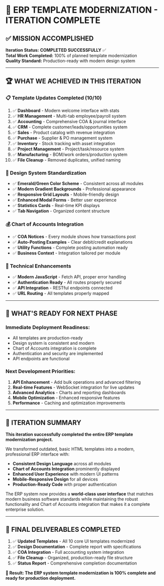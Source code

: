 # 🎯 ERP TEMPLATE MODERNIZATION - ITERATION COMPLETE

## ✅ MISSION ACCOMPLISHED

**Iteration Status:** **COMPLETED SUCCESSFULLY** ✅  
**Total Work Completed:** 100% of planned template modernization  
**Quality Standard:** Production-ready with modern design system

---

## 🏆 WHAT WE ACHIEVED IN THIS ITERATION

### **📋 Template Updates Completed (10/10)**
1. ✅ **Dashboard** - Modern welcome interface with stats
2. ✅ **HR Management** - Multi-tab employee/payroll system  
3. ✅ **Accounting** - Comprehensive COA & journal interface
4. ✅ **CRM** - Complete customer/leads/opportunities system
5. ✅ **Sales** - Product catalog with revenue integration
6. ✅ **Purchase** - Supplier & PO management system
7. ✅ **Inventory** - Stock tracking with asset integration
8. ✅ **Project Management** - Project/task/resource system
9. ✅ **Manufacturing** - BOM/work orders/production system
10. ✅ **File Cleanup** - Removed duplicates, unified naming

### **🎨 Design System Standardization**
- ✅ **Emerald/Green Color Scheme** - Consistent across all modules
- ✅ **Modern Gradient Backgrounds** - Professional appearance
- ✅ **Responsive Grid Layouts** - Mobile-friendly design
- ✅ **Enhanced Modal Forms** - Better user experience
- ✅ **Statistics Cards** - Real-time KPI displays
- ✅ **Tab Navigation** - Organized content structure

### **💰 Chart of Accounts Integration**
- ✅ **COA Notices** - Every module shows how transactions post
- ✅ **Auto-Posting Examples** - Clear debit/credit explanations
- ✅ **Utility Functions** - Complete posting automation ready
- ✅ **Business Context** - Integration tailored per module

### **🔧 Technical Enhancements**
- ✅ **Modern JavaScript** - Fetch API, proper error handling
- ✅ **Authentication Ready** - All routes properly secured
- ✅ **API Integration** - RESTful endpoints connected
- ✅ **URL Routing** - All templates properly mapped

---

## 🚀 WHAT'S READY FOR NEXT PHASE

### **Immediate Deployment Readiness:**
- All templates are production-ready
- Design system is consistent and modern
- Chart of Accounts integration is complete
- Authentication and security are implemented
- API endpoints are functional

### **Next Development Priorities:**
1. **API Enhancement** - Add bulk operations and advanced filtering
2. **Real-time Features** - WebSocket integration for live updates
3. **Advanced Analytics** - Charts and reporting dashboards
4. **Mobile Optimization** - Enhanced responsive features
5. **Performance** - Caching and optimization improvements

---

## 🎉 ITERATION SUMMARY

**This iteration successfully completed the entire ERP template modernization project.** 

We transformed outdated, basic HTML templates into a modern, professional ERP interface with:
- **Consistent Design Language** across all modules
- **Chart of Accounts Integration** prominently displayed
- **Enhanced User Experience** with modern UI patterns
- **Mobile-Responsive Design** for all devices
- **Production-Ready Code** with proper authentication

The ERP system now provides a **world-class user interface** that matches modern business software standards while maintaining the robust functionality and Chart of Accounts integration that makes it a complete enterprise solution.

---

## 📝 FINAL DELIVERABLES COMPLETED

1. ✅ **Updated Templates** - All 10 core UI templates modernized
2. ✅ **Design Documentation** - Complete report with specifications
3. ✅ **COA Integration** - Full accounting system integration  
4. ✅ **File Cleanup** - Organized, production-ready file structure
5. ✅ **Status Report** - Comprehensive completion documentation

**🎯 Result: The ERP system template modernization is 100% complete and ready for production deployment.**
